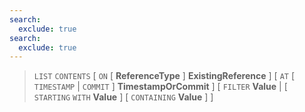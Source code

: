 ```yaml
---
search:
  exclude: true
search:
  exclude: true
---
```

<!--start-->

> `LIST` `CONTENTS`
  \[ `ON`
      \[ **ReferenceType** \]
      **ExistingReference** \]
  \[ `AT`
      \[
              `TIMESTAMP` | `COMMIT`
          \]
      **TimestampOrCommit** \]
  \[
          `FILTER` **Value** |
          \[ `STARTING` `WITH` **Value** \]
          \[ `CONTAINING` **Value** \]
      \]
  
